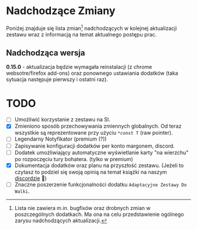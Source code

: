 # Nadchodzące Zmiany
Poniżej znajduje się lista zmian[^note] nadchodzących w kolejnej aktualizacji zestawu wraz z informacją na temat aktualnego postępu prac.

[^note]: Lista nie zawiera m.in. bugfixów oraz drobnych zmian w poszczególnych dodatkach. Ma ona na celu przedstawienie ogólnego zarysu nadchodzących aktualizacji. 

## Nadchodząca wersja
**0.15.0** - aktualizacja będzie wymagała reinstalacji (z chrome websotre/firefox add-ons) oraz ponownego ustawiania dodatków (taka sytuacja następuje pierwszy i ostatni raz).

# TODO

- [ ] Umożliwić korzystanie z zestawu na SI.
- [x] Zmieniono sposób przechowywania zmiennych globalnych. Od teraz wszystkie są reprezentowane przy użyciu `*const T` (raw pointer).
- [ ] Legendarny Notyfikator (premium (?))
- [ ] Zapisywanie konfiguracji dodatków per konto margonem, discord.
- [ ] Dodatek umożliwiający automatyczne wyświetlanie karty "na wierzchu" po rozpoczęciu tury bohatera. (tylko w premium)
- [x] Dokumentacja dodatków oraz planu na przyszłość zestawu. (Jeżeli to czytasz to podziel się swoją opinią na temat książki na naszym [discordzie](https://discord/gg/dodatki-margonem) 💖)
- [ ] Znaczne poszerzenie funkcjonalności dodatku `Adaptacyjne Zestawy Do Walki`.